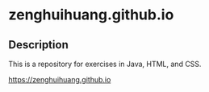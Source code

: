 # zenghuihuang.github.io
## Description

This is a repository for exercises in Java, HTML, and CSS.


https://zenghuihuang.github.io
